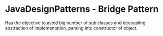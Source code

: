 # JavaDesignPatterns - Bridge Pattern

Has the objective to avoid big number of sub classes and decoupling abstraction of implementation, parsing into constructor of object. 